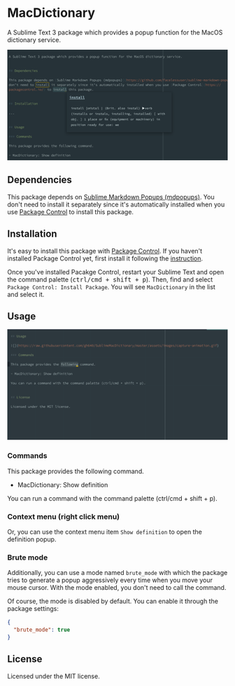 # MacDictionary

A Sublime Text 3 package which provides a popup function for the MacOS dictionary service.

![SublimeMacDictionary capture](https://raw.githubusercontent.com/gh640/SublimeMacDictionary/master/assets/images/capture.png)


## Dependencies

This package depends on [Sublime Markdown Popups (mdpopups)](https://github.com/facelessuser/sublime-markdown-popups/). You don't need to install it separately since it's automatically installed when you use [Package Control](https://packagecontrol.io/) to install this package.


## Installation

It's easy to install this package with [Package Control](https://packagecontrol.io/). If you haven't installed Package Control yet, first install it following the [instruction](https://packagecontrol.io/installation).

Once you've installed Pacakge Control, restart your Sublime Text and open the command palette (<kbd>ctrl/cmd + shift + p</kbd>). Then, find and select `Package Control: Install Package`. You will see `MacDictionary` in the list and select it.


## Usage

![SublimeMacDictionary animated capture](https://raw.githubusercontent.com/gh640/SublimeMacDictionary/master/assets/images/capture-animation.gif)

### Commands

This package provides the following command.

- MacDictionary: Show definition

You can run a command with the command palette (ctrl/cmd + shift + p).

### Context menu (right click menu)

Or, you can use the context menu item `Show definition` to open the definition popup.

### Brute mode

Additionally, you can use a mode named `brute_mode` with which the package tries to generate a popup aggressively every time when you move your mouse cursor. With the mode enabled, you don't need to call the command.

Of course, the mode is disabled by default. You can enable it through the package settings:

```json
{
  "brute_mode": true
}
```

## License

Licensed under the MIT license.
